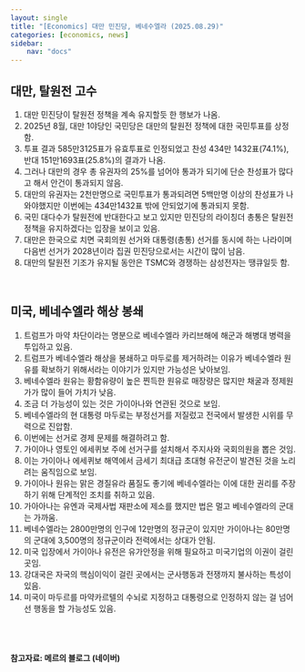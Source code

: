 ```yaml
---
layout: single
title: "[Economics] 대만 민진당, 베네수엘라 (2025.08.29)"
categories: [economics, news]
sidebar:
    nav: "docs"
---
```


## 대만, 탈원전 고수
1. 대만 민진당이 탈원전 정책을 계속 유지할듯 한 행보가 나옴.
1. 2025년 8월, 대만 1야당인 국민당은 대만의 탈원전 정책에 대한 국민투표를 상정함.
1. 투표 결과 585만3125표가 유효투표로 인정되었고 찬성 434만 1432표(74.1%), 반대 151만1693표(25.8%)의 결과가 나옴.
1. 그러나 대만의 경우 총 유권자의 25%를 넘어야 통과가 되기에 단순 찬성표가 많다고 해서 안건이 통과되지 않음.
1. 대만의 유권자는 2천만명으로 국민투표가 통과되려면 5백만명 이상의 찬성표가 나와야했지만 이번에는 434만1432표 밖에 안되었기에 통과되지 못함.
1. 국민 대다수가 탈원전에 반대한다고 보고 있지만 민진당의 라이칭더 총통은 탈원전 정책을 유지하겠다는 입장을 보이고 있음.
1. 대만은 한국으로 치면 국회의원 선거와 대통령(총통) 선거를 동시에 하는 나라이며 다음번 선거가 2028년이라 집권 민진당으로서는 시간이 많이 남음.
1. 대만의 탈원전 기조가 유지될 동안은 TSMC와 경쟁하는 삼성전자는 땡큐일듯 함.

<br/>

## 미국, 베네수엘라 해상 봉쇄
1. 트럼프가 마약 차단이라는 명분으로 베네수엘라 카리브해에 해군과 해병대 병력을 투입하고 있음.
1. 트럼프가 베네수엘라 해상을 봉쇄하고 마두로를 제거하려는 이유가 베네수엘라 원유를 확보하기 위해서라는 이야기가 있지만 가능성은 낮아보임.
1. 베네수엘라 원유는 황함유량이 높은 찐득한 원유로 매장량은 많지만 채굴과 정제원가가 많이 들어 가치가 낮음.
1. 조금 더 가능성이 있는 것은 가이아나와 연관된 것으로 보임.
1. 베네수엘라의 현 대통령 마두로는 부정선거를 저질렀고 전국에서 발생한 시위를 무력으로 진압함.
1. 이번에는 선거로 경제 문제를 해결하려고 함.
1. 가이아나 영토인 에세퀴보 주에 선거구를 설치해서 주지사와 국회의원을 뽑은 것임.
1. 이는 가이아나 에세퀴보 해역에서 금세기 최대급 초대형 유전군이 발견된 것을 노리려는 움직임으로 보임.
1. 가이아나 원유는 맑은 경질유라 품질도 좋기에 베네수엘라는 이에 대한 권리를 주장하기 위해 단계적인 조치를 취하고 있음.
1. 가아아나는 유엔과 국제사법 재판소에 제소를 했지만 법은 멀고 베네수엘라의 군대는 가까움.
1. 베네수엘라는 2800만명의 인구에 12만명의 정규군이 있지만 가이아나는 80만명의 군대에 3,500명의 정규군이라 전력에서는 상대가 안됨.
1. 미국 입장에서 가이아나 유전은 유가안정을 위해 필요하고 미국기업의 이권이 걸린 곳임.
1. 강대국은 자국의 핵심이익이 걸린 곳에서는 군사행동과 전쟁까지 불사하는 특성이 있음.
1. 미국이 마두르를 마약카르텔의 수뇌로 지정하고 대통령으로 인정하지 않는 걸 넘어선 행동을 할 가능성도 있음.



<br/>
<br/>

#### 참고자료: 메르의 블로그 (네이버)